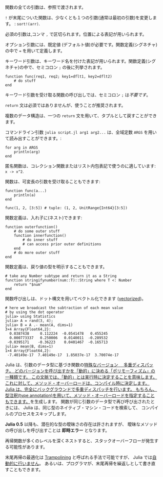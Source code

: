 関数の全ての引数は、参照で渡されます。

`!` が末尾についた関数は、少なくとも１つの引数(通常は最初の引数)を変更します。
:
`sort!(arr)`.

必須の引数は,コンマ `,` で区切られます。位置による表記が用いられます。

オプション引数には、既定値 (デフォルト値)が必要です。関数定義(シグネチャ)の中で `=` を用いて定義します。

キーワード引数は、キーワード名を付けた表記が用いられます。関数定義(シグネチャ)の中で、セミコロン `;` の後に列挙されます。

````
function func(req1, req2; key1=dflt1, key2=dflt2)
    # do stuff
end
````

キーワード引数を受け取る関数の呼び出しでは、セミコロン `;` は*不要です*。

`return` 文は必須ではありませんが、使うことが推奨されます。

複数のデータ構造は、一つの `return` 文を用いて、タプルとして戻すことができます。

コマンドライン引数 `julia script.jl arg1 arg2...` は、全域定数 `ARGS` を用いて読み出すことができます。:

```
for arg in ARGS
    println(arg)
end
```

匿名関数は、コレクション関数またはリスト内包表記で使うのに適しています:
`x -> x^2`.

関数は、可変長の引数を受け取ることもできます:

```
function func(a...)
    println(a)
end

func(1, 2, [3:5]) # tuple: (1, 2, UnitRange{Int64}[3:5])
```

関数定義は、入れ子に(ネスト)できます:

```
function outerfunction()
    # do some outer stuff
    function innerfunction()
        # do inner stuff
        # can access prior outer definitions
    end
    # do more outer stuff
end
```

関数定義は、戻り値の型を明示することもできます。

```
# take any Number subtype and return it as a String
function stringifynumber(num::T)::String where T <: Number
    return "$num"
end
```

関数呼び出しは、ドット構文を用いてベクトル化できます ([vectorized](https://docs.julialang.org/en/v1/manual/functions/#man-vectorized-1))。

```
# here we broadcast the subtraction of each mean value
# by using the dot operator
julia> using Statistics
julia> A = rand(3, 4);
julia> B = A .- mean(A, dims=1)
3×4 Array{Float64,2}:
  0.0387438     0.112224  -0.0541478   0.455245
  0.000773337   0.250006   0.0140011  -0.289532
 -0.0395171    -0.36223    0.0401467  -0.165713
julia> mean(B, dims=1)
1×4 Array{Float64,2}:
 -7.40149e-17  7.40149e-17  1.85037e-17  3.70074e-17
```

Julia は、引数のデータ型に基づき関数の<a class="tooltip" href="#">特殊なバージョン<span>　
多重ディスパッチ。
どのバージョンを呼び出すかを「動的」に決める「ポリモーフィズム」の一種類です。
この文脈では、「動的」とは実行時に決定することを意味します。
これに対して、メソッド・オーバーロードは、コンパイル時に決定します。
Julia は、完全にバックグラウンドで多重ディスパッチを行います。
もちろん、型注釈(type annotation)を用いて、メソッド・オーバーロードを指定することもできます。</span></a>を生成します。
関数が同じ引数のデータ型で再び呼び出されたときには、
Julia は、同じ型のネイティブ・マシン・コードを検索して、
コンパイルのプロセスをスキップします。

**Julia 0.5** 以降も、潜在的な型の曖昧さの存在は許されますが、
曖昧なメソッドの呼び出しを呼び出すことは **即時エラー** となります。

再帰関数が多くのレベルを深くネストすると、スタックオーバーフローが発生する可能性があります。

末尾再帰の最適化は
[Trampolining](https://web.archive.org/web/20140420011956/http://blog.zachallaun.com/post/jumping-julia) と呼ばれる手法で可能ですが、
Julia では[自動的に行いません](https://github.com/JuliaLang/julia/issues/4964)。
あるいは、プログラマが、末尾再帰を繰返しとして書き直すこともできます。
